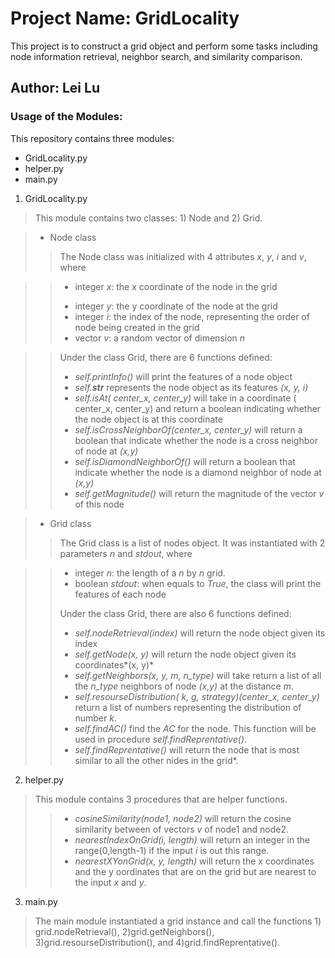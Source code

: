 # Project Name: GridLocality
This project is to construct a grid object and perform some tasks including node information retrieval, neighbor search, and similarity comparison.

## Author: Lei Lu

### Usage of the Modules:
This repository contains three modules:

  - GridLocality.py
  - helper.py
  - main.py

1) GridLocality.py
> This module contains two classes: 1) Node and 2) Grid.

> - Node class  
> >  The Node class was initialized with 4 attributes *x*, *y*, *i* and *v*, where 
   
   > > * integer *x*: the x coordinate of the node in the grid
   > > - integer *y*: the y coordinate of the node at the grid
   > > - integer *i*: the index of the node, representing the order of node being created in the grid
   > > - vector *v*: a random vector of dimension *n*

> > Under the class Grid, there are 6 functions defined:
> > - *self.printInfo()* will print the features of a node object
> > - *self.__str__* represents the node object as its features *(x, y, i)*
> > - *self.isAt( center_x, center_y)* will take in a coordinate ( center_x, center_y) and return a boolean indicating whether the node object is at this coordinate
> > - *self.isCrossNeighborOf(center_x, center_y)* will return a boolean that indicate whether the node is a cross neighbor of node at *(x,y)*
> > - *self.isDiamondNeighborOf()* will return a boolean that indicate whether the node is a diamond neighbor of node at *(x,y)*
> > - *self.getMagnitude()* will return the magnitude of the vector *v* of this node





> - Grid class 
> > The Grid class is a list of nodes object. It was instantiated with 2 parameters *n* and *stdout*, where 

   
   > >- integer *n*: the length of a *n* by *n* grid.
   > >- boolean *stdout*: when equals to *True*, the class will print the features of each node
   > >
> > Under the class Grid, there are also 6 functions defined:
> > - *self.nodeRetrieval(index)* will return the node object given its index
> > - *self.getNode(x, y)* will return the node object given its coordinates*(x, y)*
> > - *self.getNeighbors(x, y, m, n_type)* will take return a list of all the *n_type* neighbors of node *(x,y)* at the distance *m*.
> > - *self.resourseDistribution( k, g, strategy)(center_x, center_y)* return a list of numbers representing the distribution of number *k*.
> > - *self.findAC()* find the *AC* for the node. This function will be used in procedure *self.findReprentative()*.
> >  - *self.findReprentative()* will return the node that is most similar to all the other nides in the grid*.

2) helper.py

> This module contains 3 procedures that are helper functions.
> > - *cosineSimilarity(node1, node2)* will return the cosine similarity between of vectors *v* of node1 and node2.
> > - *nearestIndexOnGrid(i, length)* will return an integer in the range(0,length-1) if the input *i* is out this range.
> > - *nearestXYonGrid(x, y, length)* will return the x coordinates and the y oordinates that are on the grid but are nearest to the input *x* and *y*.


3) main.py

> The main module instantiated a grid instance and call the functions 1)  grid.nodeRetrieval(), 2)grid.getNeighbors(), 3)grid.resourseDistribution(), and 4)grid.findReprentative().